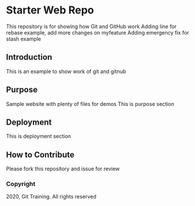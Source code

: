 # Starter Web Repo

This repository is for showing how Git and GitHub work
Adding line for rebase example, add more changes on myfeature
Adding emergency fix for stash example

## Introduction

This is an example to show work of git and gitnub

## Purpose

Sample website with plenty of files for demos
This is purpose section

## Deployment

This is deployment section

## How to Contribute

Please fork this repository and issue for review

### Copyright

2020, Git Training. All rights reserved
